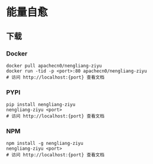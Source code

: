 # 能量自愈

## 下载

### Docker

```
docker pull apachecn0/nengliang-ziyu
docker run -tid -p <port>:80 apachecn0/nengliang-ziyu
# 访问 http://localhost:{port} 查看文档
```

### PYPI

```
pip install nengliang-ziyu
nengliang-ziyu <port>
# 访问 http://localhost:{port} 查看文档
```

### NPM

```
npm install -g nengliang-ziyu
nengliang-ziyu <port>
# 访问 http://localhost:{port} 查看文档
```